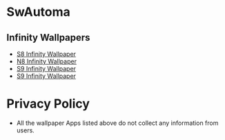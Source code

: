 SwAutoma
======

Infinity Wallpapers
---------
- [S8 Infinity Wallpaper](https://play.google.com/store/apps/details?id=com.swautoma.wallpaper.infinitys8)
- [N8 Infinity Wallpaper](https://play.google.com/store/apps/details?id=com.swautoma.wallpaper.infinityn8)
- [S9 Infinity Wallpaper](https://play.google.com/store/apps/details?id=com.swautoma.wallpaper.infinity)
- [S9 Infinity Wallpaper](https://play.google.com/store/apps/details?id=com.swautoma.wallpaper.s24uinfinity)

# Privacy Policy
 - All the wallpaper Apps listed above do not collect any information from users.

